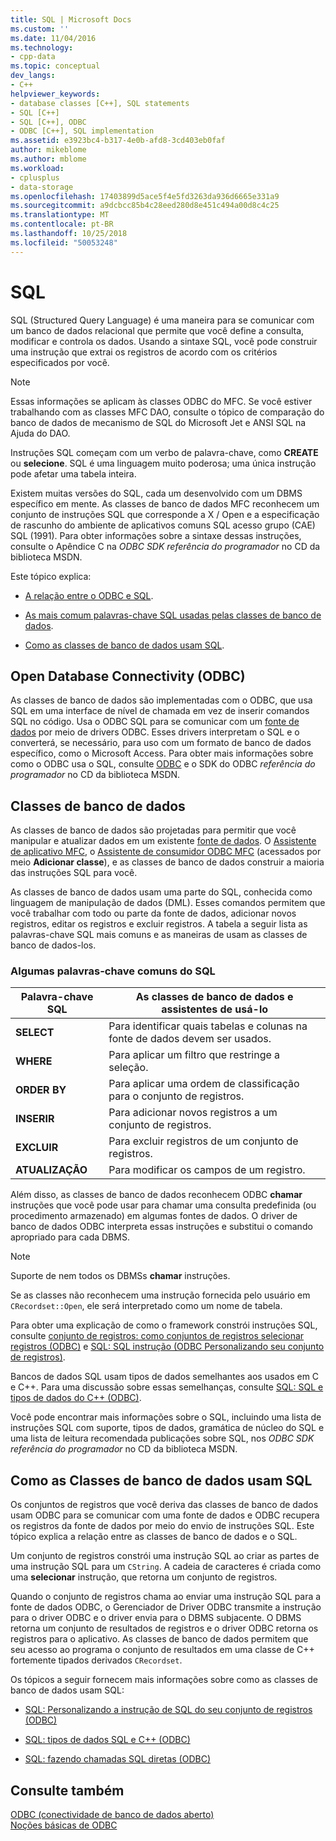 ```yaml
---
title: SQL | Microsoft Docs
ms.custom: ''
ms.date: 11/04/2016
ms.technology:
- cpp-data
ms.topic: conceptual
dev_langs:
- C++
helpviewer_keywords:
- database classes [C++], SQL statements
- SQL [C++]
- SQL [C++], ODBC
- ODBC [C++], SQL implementation
ms.assetid: e3923bc4-b317-4e0b-afd8-3cd403eb0faf
author: mikeblome
ms.author: mblome
ms.workload:
- cplusplus
- data-storage
ms.openlocfilehash: 17403899d5ace5f4e5fd3263da936d6665e331a9
ms.sourcegitcommit: a9dcbcc85b4c28eed280d8e451c494a00d8c4c25
ms.translationtype: MT
ms.contentlocale: pt-BR
ms.lasthandoff: 10/25/2018
ms.locfileid: "50053248"
---
```

# <a name="sql"></a>SQL

SQL (Structured Query Language) é uma maneira para se comunicar com um banco de dados relacional que permite que você define a consulta, modificar e controla os dados. Usando a sintaxe SQL, você pode construir uma instrução que extrai os registros de acordo com os critérios especificados por você.

> [!NOTE]
>  Essas informações se aplicam às classes ODBC do MFC. Se você estiver trabalhando com as classes MFC DAO, consulte o tópico de comparação do banco de dados de mecanismo de SQL do Microsoft Jet e ANSI SQL na Ajuda do DAO.

Instruções SQL começam com um verbo de palavra-chave, como **CREATE** ou **selecione**. SQL é uma linguagem muito poderosa; uma única instrução pode afetar uma tabela inteira.

Existem muitas versões do SQL, cada um desenvolvido com um DBMS específico em mente. As classes de banco de dados MFC reconhecem um conjunto de instruções SQL que corresponde a X / Open e a especificação de rascunho do ambiente de aplicativos comuns SQL acesso grupo (CAE) SQL (1991). Para obter informações sobre a sintaxe dessas instruções, consulte o Apêndice C na *ODBC SDK* *referência do programador* no CD da biblioteca MSDN.

Este tópico explica:

- [A relação entre o ODBC e SQL](#_core_open_database_connectivity_.28.odbc.29).

- [As mais comum palavras-chave SQL usadas pelas classes de banco de dados](#_core_the_database_classes).

- [Como as classes de banco de dados usam SQL](#_core_how_the_database_classes_use_sql).

##  <a name="_core_open_database_connectivity_.28.odbc.29"></a> Open Database Connectivity (ODBC)

As classes de banco de dados são implementadas com o ODBC, que usa SQL em uma interface de nível de chamada em vez de inserir comandos SQL no código. Usa o ODBC SQL para se comunicar com um [fonte de dados](../../data/odbc/data-source-odbc.md) por meio de drivers ODBC. Esses drivers interpretam o SQL e o converterá, se necessário, para uso com um formato de banco de dados específico, como o Microsoft Access. Para obter mais informações sobre como o ODBC usa o SQL, consulte [ODBC](../../data/odbc/odbc-basics.md) e o SDK do ODBC *referência do programador* no CD da biblioteca MSDN.

##  <a name="_core_the_database_classes"></a> Classes de banco de dados

As classes de banco de dados são projetadas para permitir que você manipular e atualizar dados em um existente [fonte de dados](../../data/odbc/data-source-odbc.md). O [Assistente de aplicativo MFC](../../mfc/reference/database-support-mfc-application-wizard.md), o [Assistente de consumidor ODBC MFC](../../mfc/reference/adding-an-mfc-odbc-consumer.md) (acessados por meio **Adicionar classe**), e as classes de banco de dados construir a maioria das instruções SQL para você.

As classes de banco de dados usam uma parte do SQL, conhecida como linguagem de manipulação de dados (DML). Esses comandos permitem que você trabalhar com todo ou parte da fonte de dados, adicionar novos registros, editar os registros e excluir registros. A tabela a seguir lista as palavras-chave SQL mais comuns e as maneiras de usam as classes de banco de dados-los.

### <a name="some-common-sql-keywords"></a>Algumas palavras-chave comuns do SQL

|Palavra-chave SQL|As classes de banco de dados e assistentes de usá-lo|
|-----------------|---------------------------------------------|
|**SELECT**|Para identificar quais tabelas e colunas na fonte de dados devem ser usados.|
|**WHERE**|Para aplicar um filtro que restringe a seleção.|
|**ORDER BY**|Para aplicar uma ordem de classificação para o conjunto de registros.|
|**INSERIR**|Para adicionar novos registros a um conjunto de registros.|
|**EXCLUIR**|Para excluir registros de um conjunto de registros.|
|**ATUALIZAÇÃO**|Para modificar os campos de um registro.|

Além disso, as classes de banco de dados reconhecem ODBC **chamar** instruções que você pode usar para chamar uma consulta predefinida (ou procedimento armazenado) em algumas fontes de dados. O driver de banco de dados ODBC interpreta essas instruções e substitui o comando apropriado para cada DBMS.

> [!NOTE]
>  Suporte de nem todos os DBMSs **chamar** instruções.

Se as classes não reconhecem uma instrução fornecida pelo usuário em `CRecordset::Open`, ele será interpretado como um nome de tabela.

Para obter uma explicação de como o framework constrói instruções SQL, consulte [conjunto de registros: como conjuntos de registros selecionar registros (ODBC)](../../data/odbc/recordset-how-recordsets-select-records-odbc.md) e [SQL: SQL instrução (ODBC Personalizando seu conjunto de registros)](../../data/odbc/sql-customizing-your-recordsets-sql-statement-odbc.md).

Bancos de dados SQL usam tipos de dados semelhantes aos usados em C e C++. Para uma discussão sobre essas semelhanças, consulte [SQL: SQL e tipos de dados do C++ (ODBC)](../../data/odbc/sql-sql-and-cpp-data-types-odbc.md).

Você pode encontrar mais informações sobre o SQL, incluindo uma lista de instruções SQL com suporte, tipos de dados, gramática de núcleo do SQL e uma lista de leitura recomendada publicações sobre SQL, nos *ODBC SDK* *referência do programador*  no CD da biblioteca MSDN.

##  <a name="_core_how_the_database_classes_use_sql"></a> Como as Classes de banco de dados usam SQL

Os conjuntos de registros que você deriva das classes de banco de dados usam ODBC para se comunicar com uma fonte de dados e ODBC recupera os registros da fonte de dados por meio do envio de instruções SQL. Este tópico explica a relação entre as classes de banco de dados e o SQL.

Um conjunto de registros constrói uma instrução SQL ao criar as partes de uma instrução SQL para um `CString`. A cadeia de caracteres é criada como uma **selecionar** instrução, que retorna um conjunto de registros.

Quando o conjunto de registros chama ao enviar uma instrução SQL para a fonte de dados ODBC, o Gerenciador de Driver ODBC transmite a instrução para o driver ODBC e o driver envia para o DBMS subjacente. O DBMS retorna um conjunto de resultados de registros e o driver ODBC retorna os registros para o aplicativo. As classes de banco de dados permitem que seu acesso ao programa o conjunto de resultados em uma classe de C++ fortemente tipados derivados `CRecordset`.

Os tópicos a seguir fornecem mais informações sobre como as classes de banco de dados usam SQL:

- [SQL: Personalizando a instrução de SQL do seu conjunto de registros (ODBC)](../../data/odbc/sql-customizing-your-recordsets-sql-statement-odbc.md)

- [SQL: tipos de dados SQL e C++ (ODBC)](../../data/odbc/sql-sql-and-cpp-data-types-odbc.md)

- [SQL: fazendo chamadas SQL diretas (ODBC)](../../data/odbc/sql-making-direct-sql-calls-odbc.md)

## <a name="see-also"></a>Consulte também

[ODBC (conectividade de banco de dados aberto)](../../data/odbc/open-database-connectivity-odbc.md)<br/>
[Noções básicas de ODBC](../../data/odbc/odbc-basics.md)